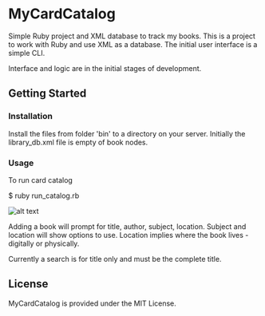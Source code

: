 # MyCardCatalog
Simple Ruby project and XML database to track my books.  This is a project to work with Ruby and use XML as a database.  The initial user interface is a simple CLI. 

Interface and logic are in the initial stages of development.

## Getting Started


### Installation
Install the files from folder 'bin' to a directory on your server.
Initially the library_db.xml file is empty of book nodes.


### Usage
To run card catalog

$ ruby run_catalog.rb

![alt text](../master/doc/images/menu.png?raw=true)

Adding a book will prompt for title, author, subject, location.
Subject and location will show options to use.  Location implies where the book lives - digitally or physically. 

Currently a search is for title only and must be the complete title.


## License
MyCardCatalog is provided under the MIT License.
